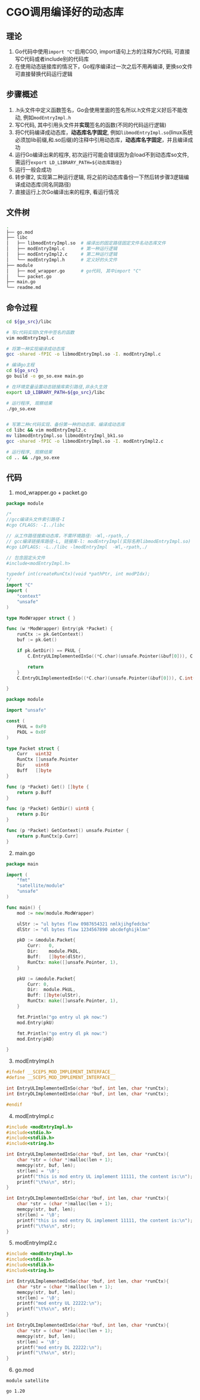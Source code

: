 # CGO调用编译好的动态库

## 理论

1. Go代码中使用`import "C"`启用CGO, import语句上方的注释为C代码, 可直接写C代码或者include别的代码库
2. 在使用动态链接库的情况下，Go程序编译过一次之后不用再编译, 更换so文件可直接替换代码运行逻辑

## 步骤概述

1. .h头文件中定义函数签名，Go会使用里面的签名所以.h文件定义好后不能改动, 例如`modEntryImpl.h`
2. 写C代码, 其中引用头文件并**实现**签名的函数(不同的代码运行逻辑)
3. 将C代码编译成动态库，**动态库名字固定**, 例如`libmodEntryImpl.so`(linux系统必须加lib前缀,和.so后缀)的注释中引用动态库，**动态库名字固定**，并且编译成功
5. 运行Go编译出来的程序, 初次运行可能会错误因为会load不到动态库so文件, 需运行`export LD_LIBRARY_PATH=${动态库路径}`
6. 运行一般会成功
7. 转步骤2, 实现第二种运行逻辑, 将之前的动态库备份一下然后转步骤3逻辑编译成动态库(同名同路径)
8. 直接运行上次Go编译出来的程序, 看运行情况

## 文件树

```sh
.
├── go.mod
├── libc
│   ├── libmodEntryImpl.so	# 编译出的固定路径固定文件名动态库文件
│   ├── modEntryImpl.c		# 第一种运行逻辑
│   ├── modEntryImpl2.c		# 第二种运行逻辑
│   └── modEntryImpl.h		# 定义好的头文件
├── module
│   ├── mod_wrapper.go		# go代码, 其中import "C"
│   └── packet.go
├── main.go
└── readme.md
```

## 命令过程

```sh
cd ${go_src}/libc

# 写c代码实现h文件中签名的函数
vim modEntryImpl.c

# 将第一种实现编译成动态库
gcc -shared -fPIC -o libmodEntryImpl.so -I. modEntryImpl.c

# 编译go主程
cd ${go_src}
go build -o go_so.exe main.go

# 在环境变量设置动态链接库索引路径,非永久生效
export LD_LIBRARY_PATH=${go_src}/libc

# 运行程序, 观察结果
./go_so.exe


# 写第二种c代码实现、备份第一种的动态库、编译成动态库
cd libc && vim modEntryImpl2.c
mv libmodEntryImpl.so libmodEntryImpl_bk1.so
gcc -shared -fPIC -o libmodEntryImpl.so -I. modEntryImpl2.c

# 运行程序, 观察结果
cd .. && ./go_so.exe

```

## 代码

1. mod_wrapper.go + packet.go

```go
package module

/*
//gcc编译头文件索引路径-I
#cgo CFLAGS: -I../libc

// 从工作路径搜索动态库，不需环境路径: -Wl,-rpath,./
// gcc编译链接库路径-L, 链接库-l: modEntryImpl(实际名称libmodEntryImpl.so)
#cgo LDFLAGS: -L../libc -lmodEntryImpl  -Wl,-rpath,./

// 包含固定头文件
#include<modEntryImpl.h>

typedef int(createRunCtx)(void *pathPtr, int modPIdx);
*/
import "C"
import (
	"context"
	"unsafe"
)

type ModWrapper struct { }

func (w *ModWrapper) Entry(pk *Packet) {
	runCtx := pk.GetContext()
	buf := pk.Get()

	if pk.GetDir() == PkUL {
		C.EntryULImplementedInSo((*C.char)(unsafe.Pointer(&buf[0])), C.int(len(buf)), (*C.char)(runCtx))

		return
	}
	C.EntryDLImplementedInSo((*C.char)(unsafe.Pointer(&buf[0])), C.int(len(buf)), (*C.char)(runCtx))

}
```

```go
package module

import "unsafe"

const (
	PkUL = 0xF0
	PkDL = 0x0F
)

type Packet struct {
	Curr   uint32
	RunCtx []unsafe.Pointer
	Dir    uint8
	Buff   []byte
}

func (p *Packet) Get() []byte {
	return p.Buff
}

func (p *Packet) GetDir() uint8 {
	return p.Dir
}

func (p *Packet) GetContext() unsafe.Pointer {
	return p.RunCtx[p.Curr]
}
```

2. main.go

```go
package main

import (
	"fmt"
	"satellite/module"
	"unsafe"
)

func main() {
	mod := new(module.ModWrapper)

	ulStr := "ul bytes flow 0987654321 nmlkjihgfedcba"
	dlStr := "dl bytes flow 1234567890 abcdefghijklmn"

	pkD := &module.Packet{
		Curr:   0,
		Dir:    module.PkDL,
		Buff:   []byte(dlStr),
		RunCtx: make([]unsafe.Pointer, 1),
	}

	pkU := &module.Packet{
		Curr: 0,
		Dir:  module.PkUL,
		Buff: []byte(ulStr),
		RunCtx: make([]unsafe.Pointer, 1),
	}

	fmt.Println("go entry ul pk now:")
	mod.Entry(pkU)

	fmt.Println("go entry dl pk now:")
	mod.Entry(pkD)

}
```

3. modEntryImpl.h

```c
#ifndef __SCEPS_MOD_IMPLEMENT_INTERFACE__
#define __SCEPS_MOD_IMPLEMENT_INTERFACE__

int EntryULImplementedInSo(char *buf, int len, char *runCtx);
int EntryDLImplementedInSo(char *buf, int len, char *runCtx);

#endif
```

4. modEntryImpl.c

```c
#include <modEntryImpl.h>
#include<stdio.h>
#include<stdlib.h>
#include<string.h>

int EntryULImplementedInSo(char *buf, int len, char *runCtx){
    char *str = (char *)malloc(len + 1);
    memcpy(str, buf, len);
    str[len] = '\0';
    printf("this is mod entry UL implement 11111, the content is:\n");
    printf("\t%s\n", str);
}

int EntryDLImplementedInSo(char *buf, int len, char *runCtx){
    char *str = (char *)malloc(len + 1);
    memcpy(str, buf, len);
    str[len] = '\0';
    printf("this is mod entry DL implement 11111, the content is:\n");
    printf("\t%s\n", str);
}
```

5. modEntryImpl2.c

```c
#include <modEntryImpl.h>
#include<stdio.h>
#include<stdlib.h>
#include<string.h>

int EntryULImplementedInSo(char *buf, int len, char *runCtx){
    char *str = (char *)malloc(len + 1);
    memcpy(str, buf, len);
    str[len] = '\0';
    printf("mod entry UL 22222:\n");
    printf("\t%s\n", str);
}

int EntryDLImplementedInSo(char *buf, int len, char *runCtx){
    char *str = (char *)malloc(len + 1);
    memcpy(str, buf, len);
    str[len] = '\0';
    printf("mod entry DL 22222:\n");
    printf("\t%s\n", str);
}
```

6. go.mod

```
module satellite

go 1.20

```
